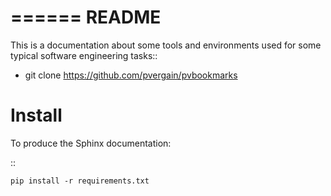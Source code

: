 ======
README
======


This is a documentation about some tools and environments used for some
typical software engineering tasks::

   - git clone https://github.com/pvergain/pvbookmarks


Install
=======

To produce the Sphinx documentation:

::

    pip install -r requirements.txt
